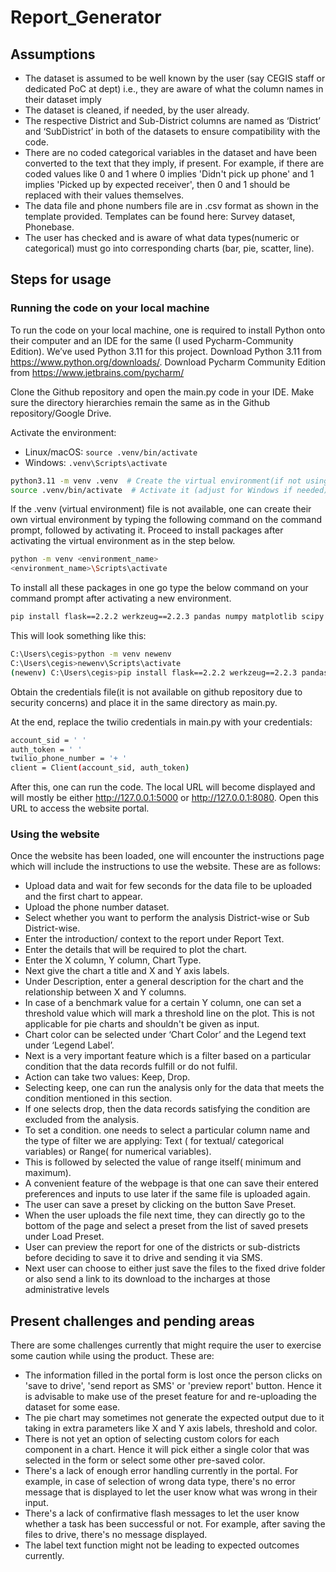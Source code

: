 # Report_Generator

## Assumptions

- The dataset is assumed to be well known by the user (say CEGIS staff or dedicated PoC at dept) i.e., they are aware of what the column names in their dataset imply
- The dataset is cleaned, if needed, by the user already.
- The respective District and Sub-District columns are named as ‘District’ and ‘SubDistrict’ in both of the datasets to ensure compatibility with the code. 
- There are no coded categorical variables in the dataset and have been converted to the text that they imply, if present. For example, if there are coded values like 0 and 1 where 0 implies 'Didn't pick up phone' and 1 implies 'Picked up by expected receiver', then 0 and 1 should be replaced with their values themselves.
- The data file and phone numbers file are in .csv format as shown in the template provided. Templates can be found here: Survey dataset, Phonebase.
- The user has checked and is aware of what data types(numeric or categorical) must go into corresponding charts (bar, pie, scatter, line).


## Steps for usage

### Running the code on your local machine

To run the code on your local machine, one is required to install Python onto their computer and an IDE for the same (I used Pycharm-Community Edition). We’ve used Python 3.11 for this project. Download Python 3.11 from https://www.python.org/downloads/. Download Pycharm Community Edition from https://www.jetbrains.com/pycharm/  

Clone the Github repository and open the main.py code in your IDE. Make sure the directory hierarchies remain the same as in the Github repository/Google Drive.

Activate the environment: 
- Linux/macOS: `source .venv/bin/activate`
- Windows: `.venv\Scripts\activate`

```bash
python3.11 -m venv .venv  # Create the virtual environment(if not using the .venv provided)
source .venv/bin/activate  # Activate it (adjust for Windows if needed)
```

If the .venv (virtual environment) file is not available, one can create their own virtual environment by typing the following command on the command prompt, followed by activating it. Proceed to install packages after activating the virtual environment as in the step below. 
```bash
python -m venv <environment_name>
<environment_name>\Scripts\activate
```
To install all these packages in one  go type the below command on your command prompt after activating a new environment.
```bash
pip install flask==2.2.2 werkzeug==2.2.3 pandas numpy matplotlib scipy requests google-auth google-auth-oauthlib google-auth-httplib2 google-api-python-client twilio xhtml2pdf pdfkit 
```
This will look something like this:
```bash
C:\Users\cegis>python -m venv newenv
C:\Users\cegis>newenv\Scripts\activate
(newenv) C:\Users\cegis>pip install flask==2.2.2 werkzeug==2.2.3 pandas numpy matplotlib scipy requests google-auth google-auth-oauthlib google-auth-httplib2 google-api-python-client twilio xhtml2pdf pdfkit
```
Obtain the credentials file(it is not available on github repository due to security concerns) and place it in the same directory as main.py. 

At the end, replace the twilio credentials in main.py with your credentials:
```bash
account_sid = ' '
auth_token = ' '
twilio_phone_number = '+ '
client = Client(account_sid, auth_token)
```

After this, one can run the code. The local URL will become displayed and will mostly be either http://127.0.0.1:5000 or http://127.0.0.1:8080. Open this URL to access the website portal. 

### Using the website

Once the website has been loaded, one will encounter the instructions page which will include the instructions to use the website. These are as follows:
- Upload data and wait for few seconds for the data file to be uploaded and the first chart to appear.
- Upload the phone number dataset.
- Select whether you want to perform the analysis District-wise or Sub District-wise.
- Enter the introduction/ context to the report under Report Text. 
- Enter the details that will be required to plot the chart.
- Enter the X column, Y column, Chart Type.
- Next give the chart a title and X and Y axis labels. 
- Under Description, enter a general description for the chart and the relationship between X and Y columns. 
- In case of a benchmark value for a certain Y column, one can set a threshold value which will mark a threshold line on the plot. This is not applicable for pie charts and shouldn't be given as input. 
- Chart color can be selected under ‘Chart Color’ and the Legend text under ‘Legend Label’. 
- Next is a very important feature which is a filter based on a particular condition that the data records fulfill or do not fulfil. 
- Action can take two values: Keep, Drop. 
- Selecting keep, one can run the analysis only for the data that meets the condition mentioned in this section. 
- If one selects drop, then the data records satisfying the condition are excluded from the analysis. 
- To set a condition. one needs to select a particular column name and the type of filter we are applying: Text ( for textual/ categorical variables) or Range( for numerical variables). 
- This is followed by selected the value of range itself( minimum and maximum).
- A convenient feature of the webpage is that one can save their entered preferences and inputs to use later if the same file is uploaded again. 
- The user can save a preset by clicking on the button Save Preset. 
- When the user uploads the file next time, they can directly go to the bottom of the page and select a preset from the list of saved presets under Load Preset. 
- User can preview the report for one of the districts or sub-districts before deciding to save it to drive and sending it via SMS. 
- Next user can choose to either just save the files to the fixed drive folder or also send a link to its download to the incharges at those administrative levels 

## Present challenges and pending areas

There are some challenges currently that might require the user to exercise some caution while using the product. These are:

- The information filled in the portal form is lost once the person clicks on 'save to drive', 'send report as SMS' or 'preview report' button. Hence it is advisable to make use of the preset feature for and re-uploading the dataset for some ease. 
- The pie chart may sometimes not generate the expected output due to it taking in extra parameters like X and Y axis labels, threshold and color.
- There is not yet an option of selecting custom colors for each component in a chart. Hence it will pick either a single color that was selected in the form or select some other pre-saved color. 
- There's a lack of enough error handling currently in the portal. For example, in case of selection of wrong data type, there's no error message that is displayed to let the user know what was wrong in their input. 
- There's a lack of confirmative flash messages to let the user know whether a task has been successful or not. For example, after saving the files to drive, there's no message displayed. 
- The label text function might not be leading to expected outcomes currently.









